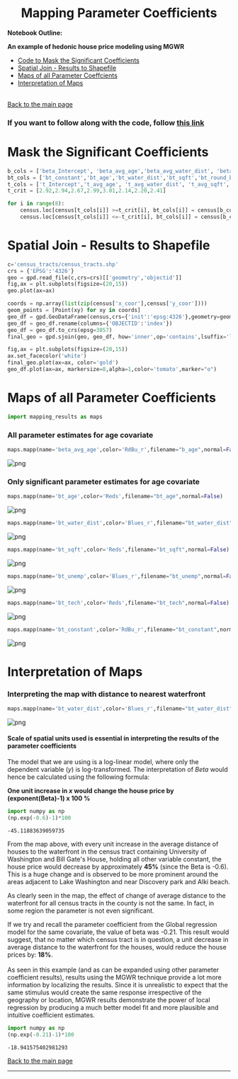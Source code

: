
# <center> Mapping Parameter Coefficients </center>

**Notebook Outline:**  
  
**An example of hedonic house price modeling using MGWR**
- [Code to Mask the Significant Coefficients](#Mask-the-Significant-Coefficients)
- [Spatial Join - Results to Shapefile](#Spatial-Join---Results-to-Shapefile)
- [Maps of all Parameter Coeffcients](#Maps-of-all-Parameter-Coefficients) 
- [Interpretation of Maps](#Interpretation-of-Maps)<br><br>

[Back to the main page](https://mehak-sachdeva.github.io/MGWR_workshop_book/)


### If you want to follow along with the code, follow [this link](https://colab.research.google.com/drive/1oqnwg_HkY-L_MdRTT2qg5EL-LRrOzmbd?usp=sharing)

# Mask the Significant Coefficients


```python
b_cols = ['beta_Intercept', 'beta_avg_age','beta_avg_water_dist', 'beta_avg_sqft', 'beta_avg_basement','beta_avg_index', 'beta_avg_unemp', 'beta_avg_tech']
bt_cols = ['bt_constant','bt_age','bt_water_dist','bt_sqft','bt_round_basement','bt_index','bt_unemp','bt_tech']
t_cols = ['t_Intercept','t_avg_age', 't_avg_water_dist', 't_avg_sqft', 't_avg_basement','t_avg_index', 't_avg_unemp', 't_avg_tech']
t_crit = [2.92,2.94,2.67,2.99,3.01,2.14,2.20,2.41]
```


```python
for i in range(8):
    census.loc[census[t_cols[i]] >=t_crit[i], bt_cols[i]] = census[b_cols[i]]
    census.loc[census[t_cols[i]] <=-t_crit[i], bt_cols[i]] = census[b_cols[i]]
```

# Spatial Join - Results to Shapefile


```python
c='census_tracts/census_tracts.shp'
crs = {'EPSG':'4326'}
geo = gpd.read_file(c,crs=crs)[['geometry','objectid']]
fig,ax = plt.subplots(figsize=(20,15))
geo.plot(ax=ax)

coords = np.array(list(zip(census['x_coor'],census['y_coor'])))
geom_points = [Point(xy) for xy in coords]
geo_df = gpd.GeoDataFrame(census,crs={'init':'epsg:4326'},geometry=geom_points)
geo_df = geo_df.rename(columns={'OBJECTID':'index'})
geo_df = geo_df.to_crs(epsg=3857)
final_geo = gpd.sjoin(geo, geo_df, how='inner',op='contains',lsuffix='left',rsuffix='right')

fig,ax = plt.subplots(figsize=(20,15))
ax.set_facecolor('white')
final_geo.plot(ax=ax, color='gold')
geo_df.plot(ax=ax, markersize=8,alpha=1,color='tomato',marker="o")
```

# Maps of all Parameter Coefficients


```python
import mapping_results as maps
```

### All parameter estimates for age covariate


```python
maps.mapp(name='beta_avg_age',color='RdBu_r',filename="b_age",normal=False)
```


![png](Mapping_files/Mapping_10_0.png)


### Only significant parameter estimates for age covariate


```python
maps.mapp(name='bt_age',color='Reds',filename="bt_age",normal=False)
```


![png](Mapping_files/Mapping_12_0.png)



```python
maps.mapp(name='bt_water_dist',color='Blues_r',filename="bt_water_dist",normal=False)
```


![png](Mapping_files/Mapping_13_0.png)



```python
maps.mapp(name='bt_sqft',color='Reds',filename="bt_sqft",normal=False)
```


![png](Mapping_files/Mapping_14_0.png)



```python
maps.mapp(name='bt_unemp',color='Blues_r',filename="bt_unemp",normal=False)
```


![png](Mapping_files/Mapping_15_0.png)



```python
maps.mapp(name='bt_tech',color='Reds',filename="bt_tech",normal=False)
```


![png](Mapping_files/Mapping_16_0.png)



```python
maps.mapp(name='bt_constant',color='RdBu_r',filename="bt_constant",normal=False)
```


![png](Mapping_files/Mapping_17_0.png)


# Interpretation of Maps

### Interpreting the map with distance to nearest waterfront


```python
maps.mapp(name='bt_water_dist',color='Blues_r',filename="bt_water_dist",normal=False)
```


![png](Mapping_files/Mapping_20_0.png)


#### Scale of spatial units used is essential in interpreting the results of the parameter coefficients

The model that we are using is a log-linear model, where only the dependent variable (*y*) is log-transformed. The interpretation of *Beta* would hence be calculated using the following formula:

**One unit increase in *x* would change the house price by (exponent(Beta)-1) x 100 %**



```python
import numpy as np
(np.exp(-0.6)-1)*100
```




    -45.11883639059735



From the map above, with every unit increase in the average distance of houses to the waterfront in the census tract containing University of Washington and Bill Gate's House, holding all other variable constant, the house price would decrease by approximately **45%** (since the Beta is -0.6). This is a huge change and is observed to be more prominent around the areas adjacent to Lake Washington and near Discovery park and Alki beach.

As clearly seen in the map, the effect of change of average distance to the waterfront for all census tracts in the county is not the same. In fact, in some region the parameter is not even significant.

If we try and recall the parameter coefficient from the Global regression model for the same covariate, the value of beta was -0.21. This result would suggest, that no matter which census tract is in question, a unit decrease in average distance to the waterfront for the houses, would reduce the house prices by:
**18%**. <br><br>
As seen in this example (and as can be expanded using other parameter coefficient results), results using the MGWR technique provide a lot more information by localizing the results. Since it is unrealistic to expect that the same stimulus would create the same response irrespective of the geography or location, MGWR results demonstrate the power of local regression by producing a much better model fit and more plausible and intuitive coefficient estimates.    


```python
import numpy as np
(np.exp(-0.21)-1)*100
```




    -18.941575402981293



[Back to the main page](https://mehak-sachdeva.github.io/MGWR_workshop_book/)

***
